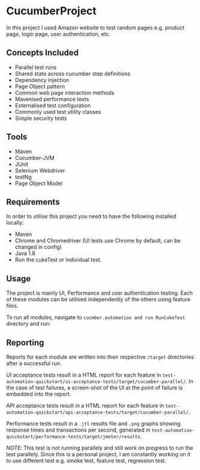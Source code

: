 # CucumberProject

In this project I used Amazon website to test random pages e.g. product page, login page, user authentication, etc.

## Concepts Included

* Parallel test runs
* Shared state across cucumber step definitions
* Dependency injection
* Page Object pattern
* Common web page interaction methods
* Mavenised performance tests
* Externalised test configuration
* Commonly used test utility classes
* Simple security tests

## Tools

* Maven
* Cucumber-JVM
* JUnit
* Selenium Webdriver
* testNg
* Page Object Model

## Requirements

In order to utilise this project you need to have the following installed locally:

* Maven 
* Chrome and Chromedriver (UI tests use Chrome by default, can be changed in config)
* Java 1.8
* Run the cukeTest or individual test.

## Usage

The project is mainly UI, Performance and user authentication testing. Each of these modules can be utilised independently of the others using feature files.

To run all modules, navigate to `cucmber.automation and run RunCukeTest` directory and run:


## Reporting

Reports for each module are written into their respective `/target` directories after a successful run.

UI acceptance tests result in a HTML report for each feature in `test-automation-quickstart/ui-acceptance-tests/target/cucumber-parallel/`.
In the case of test failures, a screen-shot of the UI at the point of failure is embedded into the report.

API acceptance tests result in a HTML report for each feature in `test-automation-quickstart/api-acceptance-tests/target/cucumber-parallel/`.

Performance tests result in a `.jtl` results file and `.png` graphs showing response times and transactions per second, generated in `test-automation-quickstart/performance-tests/target/jmeter/results`.

*NOTE*:
This test is not running parallely and still work on progress to run the test parallely. Since this is a personal project, I am constantly working on it to use different test e.g. smoke test, feature test, regression test.
